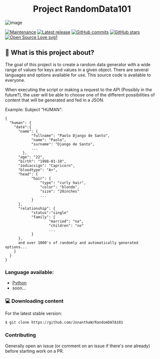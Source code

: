 <h1 align="center">
  Project RandomData101
</h1>

![image](https://github.com/JonanthaW/RandomDATA101/blob/main/python/assets/logo.png)

[![Maintenance](https://img.shields.io/badge/Maintained%3F-yes-green.svg)](https://github.com/JonanthaW/RandomDATA101) [![Latest release](https://github.com/JonanthaW/RandomDATA101)](https://github.com/JonanthaW/RandomDATA101) [![GitHub commits](https://badgen.net/github/commits/JonanthaW/RandomDATA101)](https://GitHub.com/JonanthaW/RandomDATA101/commit/) [![GitHub stars](https://badgen.net/github/stars/JonanthaW/RandomDATA101)](https://GitHub.com/JonanthaW/RandomDATA101/stargazers/)
[![Open Source Love svg1](https://badges.frapsoft.com/os/v1/open-source.svg?v=103)](https://github.com/ellerbrock/open-source-badges/)


## :thinking: What is this project about?

The goal of this project is to create a random data generator with a wide range of values for keys and values in a given object.
There are several languages and options available for use. This source code is available to everyone.

When executing the script or making a request to the API (Possibly in the future?), the user will be able to choose one of the different possibilities of content that will be generated and fed in a JSON.

Example: Subject "HUMAN":

```
{
  "human": {
    "date":{
      "name": {
          	"fullname": "Paolo Django de Santo",
          	"name": "Paolo",
          	"surname": "Django de Santo",
          	...
        },
      "age": "22",
      "birth": "1998-01-10",
      "zodiacsign": "Capricorn",
      "bloodtype": "A+",
      "head": {
      		"hair": {
      			"type": "curly hair",
      			"color": "blonde",
      			"size": "20inches"
      			...
      		}
      },
      "relationship": {
      		"status":"single"
      		"family": {
      				"married": "no",
      				"children": "no"
      				...
      		}
      },
      and over 1000's of randomly and automatically generated options...
    }
  }
}

```

### Language available:

* [Python](https://github.com/JonanthaW/RandomDATA101/tree/main/python)
* soon...

### :computer: Downloading content

<p>For the latest stable version:</p>

```bash
$ git clone https://github.com/JonanthaW/RandomDATA101
```

### Contributing

Generally open an issue (or comment on an issue if there's one already) before starting work on a PR.
